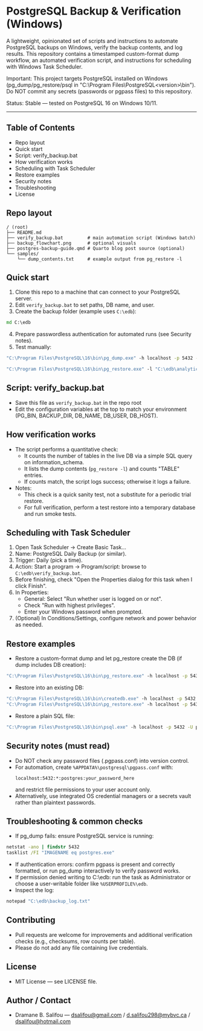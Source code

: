 # PostgreSQL Backup & Verification (Windows)

A lightweight, opinionated set of scripts and instructions to automate PostgreSQL backups on Windows, verify the backup contents, and log results. This repository contains a timestamped custom-format dump workflow, an automated verification script, and instructions for scheduling with Windows Task Scheduler.

Important: This project targets PostgreSQL installed on Windows (pg_dump/pg_restore/psql in "C:\Program Files\PostgreSQL\<version>\bin"). Do NOT commit any secrets (passwords or pgpass files) to this repository.

Status: Stable — tested on PostgreSQL 16 on Windows 10/11.

---

## Table of Contents
- Repo layout
- Quick start
- Script: verify_backup.bat
- How verification works
- Scheduling with Task Scheduler
- Restore examples
- Security notes
- Troubleshooting
- License

## Repo layout

```
/ (root)
├── README.md
├── verify_backup.bat         # main automation script (Windows batch)
├── backup_flowchart.png      # optional visuals
├── postgres-backup-guide.qmd # Quarto blog post source (optional)
└── samples/
    └── dump_contents.txt     # example output from pg_restore -l
```
## Quick start

1. Clone this repo to a machine that can connect to your PostgreSQL server.
2. Edit `verify_backup.bat` to set paths, DB name, and user.
3. Create the backup folder (example uses `C:\edb`):
```cmd
md C:\edb
```
4. Prepare passwordless authentication for automated runs (see Security notes).
5. Test manually:
```cmd
"C:\Program Files\PostgreSQL\16\bin\pg_dump.exe" -h localhost -p 5432 -U postgres -F c -b -v -f "C:\edb\analyticsscdb.dump" analyticsscdb

"C:\Program Files\PostgreSQL\16\bin\pg_restore.exe" -l "C:\edb\analyticsscdb.dump" | more
```

## Script: verify_backup.bat

- Save this file as `verify_backup.bat` in the repo root
- Edit the configuration variables at the top to match your environment (PG_BIN, BACKUP_DIR, DB_NAME, DB_USER, DB_HOST).

## How verification works

- The script performs a quantitative check:
  - It counts the number of tables in the live DB via a simple SQL query on information_schema.
  - It lists the dump contents (`pg_restore -l`) and counts "TABLE" entries.
  - If counts match, the script logs success; otherwise it logs a failure.
- Notes:
  - This check is a quick sanity test, not a substitute for a periodic trial restore.
  - For full verification, perform a test restore into a temporary database and run smoke tests.

## Scheduling with Task Scheduler

1. Open Task Scheduler -> Create Basic Task...
2. Name: PostgreSQL Daily Backup (or similar).
3. Trigger: Daily (pick a time).
4. Action: Start a program -> Program/script: browse to `C:\edb\verify_backup.bat`.
5. Before finishing, check "Open the Properties dialog for this task when I click Finish".
6. In Properties:
   - General: Select "Run whether user is logged on or not".
   - Check "Run with highest privileges".
   - Enter your Windows password when prompted.
7. (Optional) In Conditions/Settings, configure network and power behavior as needed.

## Restore examples

- Restore a custom-format dump and let pg_restore create the DB (if dump includes DB creation):
```cmd
"C:\Program Files\PostgreSQL\16\bin\pg_restore.exe" -h localhost -p 5432 -U postgres -C -d postgres -v "C:\edb\analyticsscdb_sample.dump"
```
- Restore into an existing DB:
```cmd
"C:\Program Files\PostgreSQL\16\bin\createdb.exe" -h localhost -p 5432 -U postgres restored_db
"C:\Program Files\PostgreSQL\16\bin\pg_restore.exe" -h localhost -p 5432 -U postgres -d restored_db -v "C:\edb\analyticsscdb_sample.dump"
```
- Restore a plain SQL file:
```cmd
"C:\Program Files\PostgreSQL\16\bin\psql.exe" -h localhost -p 5432 -U postgres -d restored_db -f "C:\edb\analyticsscdb_sample.sql"
```

## Security notes (must read)

- Do NOT check any password files (.pgpass.conf) into version control.
- For automation, create `%APPDATA%\postgresql\pgpass.conf` with:
  ```
  localhost:5432:*:postgres:your_password_here
  ```
  and restrict file permissions to your user account only.
- Alternatively, use integrated OS credential managers or a secrets vault rather than plaintext passwords.

## Troubleshooting & common checks

- If pg_dump fails: ensure PostgreSQL service is running:
```cmd
netstat -ano | findstr 5432
tasklist /FI "IMAGENAME eq postgres.exe"
```
- If authentication errors: confirm pgpass is present and correctly formatted, or run pg_dump interactively to verify password works.
- If permission denied writing to C:\edb: run the task as Administrator or choose a user-writable folder like `%USERPROFILE%\edb`.
- Inspect the log:
```cmd
notepad "C:\edb\backup_log.txt"
```
## Contributing

- Pull requests are welcome for improvements and additional verification checks (e.g., checksums, row counts per table).
- Please do not add any file containing live credentials.

## License
- MIT License — see LICENSE file.

## Author / Contact
- Dramane B. Salifou — dsalifou@gmail.com / d.salifou298@mybvc.ca / dsalifou@hotmail.com
  
